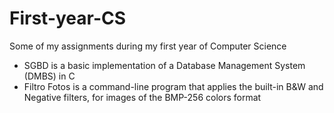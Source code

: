 # First-year-CS
Some of my assignments during my first year of Computer Science

-	SGBD is a basic implementation of a Database Management System (DMBS) in C
-	Filtro Fotos is a command-line program that applies the built-in B\&W and Negative filters, for images of the BMP-256 colors format